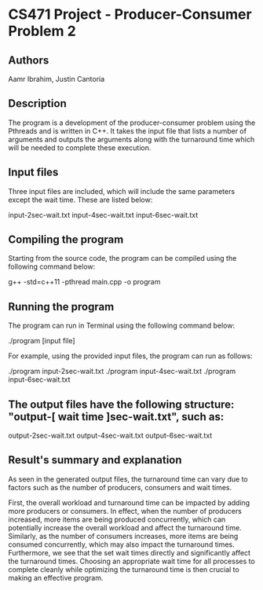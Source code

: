 # CS471 Project - Producer-Consumer Problem 2

## Authors 

Aamr Ibrahim, Justin Cantoria

## Description

The program is a development of the producer-consumer problem using the Pthreads and is written in C++. It takes the input file that
lists a number of arguments and outputs the arguments along with the turnaround time which will be needed to complete these execution.

## Input files

Three input files are included, which will include the same parameters except the wait time. These are listed below:

input-2sec-wait.txt
input-4sec-wait.txt
input-6sec-wait.txt 

## Compiling the program

Starting from the source code, the program can be compiled using the following command below:

g++ -std=c++11 -pthread main.cpp -o program

## Running the program 

The program can run in Terminal using the following command below:

./program [input file]

For example, using the provided input files, the program can run as follows:

./program input-2sec-wait.txt
./program input-4sec-wait.txt
./program input-6sec-wait.txt

## The output files have the following structure: "output-[ wait time ]sec-wait.txt", such as:

output-2sec-wait.txt
output-4sec-wait.txt
output-6sec-wait.txt

## Result's summary and explanation 

As seen in the generated output files, the turnaround time can vary due to factors such as the number of producers, consumers and
wait times. 

First, the overall workload and turnaround time can be impacted by adding more producers or consumers. In effect, when the number of
producers increased, more items are being produced concurrently, which can potentially increase the overall workload and affect the 
turnaround time. Similarly, as the number of consumers increases, more items are being consumed concurrently, which may also impact
the turnaround times. Furthermore, we see that the set wait times directly and significantly affect the turnaround times. Choosing
an appropriate wait time for all processes to complete cleanly while optimizing the turnaround time is then crucial to making an
effective program.  
